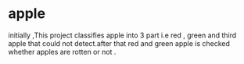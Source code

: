 # apple
initially ,This project classifies apple into 3 part i.e red , green and third apple that could not detect.after that red and green apple is checked whether  apples are rotten or not .
